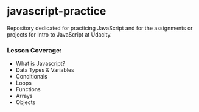# javascript-practice

Repository dedicated for practicing JavaScript and for the assignments or projects for Intro to JavaScript at Udacity.

### Lesson Coverage:
* What is Javascript? 
* Data Types & Variables
* Conditionals
* Loops
* Functions
* Arrays
* Objects